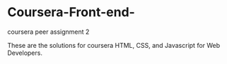 # Coursera-Front-end-
coursera peer assignment 2

These are the solutions for coursera HTML, CSS, and Javascript for Web Developers.

